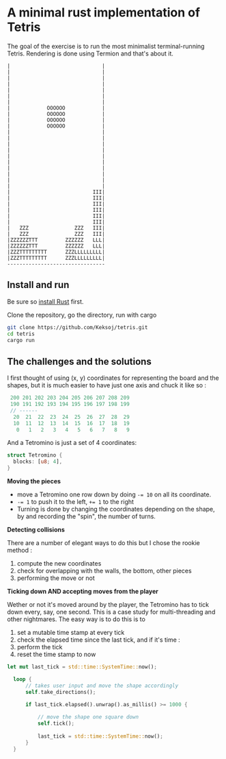 # A minimal rust implementation of Tetris

The goal of the exercise is to run the most minimalist terminal-running Tetris. 
Rendering is done using Termion and that's about it.

```
|                              |
|                              |
|                              |
|                              |
|                              |
|                              |
|                              |
|            OOOOOO            |
|            OOOOOO            |
|            OOOOOO            |
|            OOOOOO            |
|                              |
|                              |
|                              |
|                              |
|                              |
|                              |
|                              |
|                              |
|                              |
|                              |
|                           III|
|                           III|
|                           III|
|                           III|
|                           III|
|                           III|
|   ZZZ               ZZZ   III|
|   ZZZ               ZZZ   III|
|ZZZZZZTTT         ZZZZZZ   LLL|
|ZZZZZZTTT         ZZZZZZ   LLL|
|ZZZTTTTTTTTT      ZZZLLLLLLLLL|
|ZZZTTTTTTTTT      ZZZLLLLLLLLL|
--------------------------------
```

## Install and run

Be sure so [install Rust](https://www.rust-lang.org/learn/get-started) first.

Clone the repository, go the directory, run with cargo

```sh
git clone https://github.com/Keksoj/tetris.git
cd tetris
cargo run
```

## The challenges and the solutions

I first thought of using (x, y) coordinates for representing the board and the shapes, but it is much easier to have just one axis and chuck it like so :

```rust
 200 201 202 203 204 205 206 207 208 209
 190 191 192 193 194 195 196 197 198 199
 // ------
  20  21  22  23  24  25  26  27  28  29
  10  11  12  13  14  15  16  17  18  19
   0   1   2   3   4   5   6   7   8   9
```

And a Tetromino is just a set of 4 coordinates:

```rust
struct Tetromino {
  blocks: [u8; 4],
}
```

**Moving the pieces**

* move a Tetromino one row down by doing `-= 10` on all its coordinate. 
* `-= 1` to push it to the left, `+= 1` to the right
* Turning is done by changing the coordinates depending on the shape, by and recording the "spin", the number of turns.

**Detecting collisions**

There are a number of elegant ways to do this but I chose the rookie method : 

1. compute the new coordinates
2. check for overlapping with the walls, the bottom, other pieces
3. performing the move or not

**Ticking down AND accepting moves from the player**

Wether or not it's moved around by the player, the Tetromino has to tick down every, say, one second.
This is a case study for multi-threading and other nightmares. 
The easy way is to do this is to 

1. set a mutable time stamp at every tick
2. check the elapsed time since the last tick, and if it's time :
3. perform the tick
4. reset the time stamp to now


```rust
let mut last_tick = std::time::SystemTime::now();

  loop {
      // takes user input and move the shape accordingly
      self.take_directions();

      if last_tick.elapsed().unwrap().as_millis() >= 1000 {
          
          // move the shape one square down
          self.tick();
          
          last_tick = std::time::SystemTime::now();
      }
  }
```
